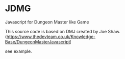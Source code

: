 # JDMG
Javascript for Dungeon Master like Game


This source code is based on DMJ created by Joe Shaw.
 (https://www.thedevteam.co.uk/Knowledge-Base/DungeonMasterJavascript)

see example.
